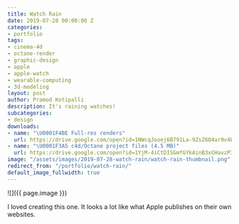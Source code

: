 ```yaml
---
title: Watch Rain
date: 2019-07-28 00:00:00 Z
categories:
- portfolio
tags:
- cinema-4d
- octane-render
- graphic-design
- apple
- apple-watch
- wearable-computing
- 3d-modeling
layout: post
author: Pramod Kotipalli
description: It's raining watches!
subcategories:
- design
downloads:
- name: "\U0001F4BE Full-res renders"
  url: https://drive.google.com/open?id=1NWcqJooej6B791La-9ZsZ6O4ar9v4Bvm
- name: "\U0001F3A5 c4d/Octane project files (4.5 MB)"
  url: https://drive.google.com/open?id=1YjM-4iCtDISGmfGYkAinB3xCHavzP3rm
image: "/assets/images/2019-07-28-watch-rain/watch-rain-thumbnail.png"
redirect_from: "/portfolio/watch-rain/"
default_image_fullwidth: true
---
```


![]({{ page.image }})

I loved creating this one. It looks a lot like what Apple
publishes on their own websites.
